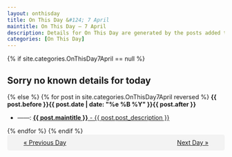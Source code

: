 ```yaml
---
layout: onthisday
title: On This Day &#124; 7 April
maintitle: On This Day — 7 April
description: Details for On This Day are generated by the posts added to the website so the content is subject to changes/updates over time.
categories: [On This Day]
---
```


{% if site.categories.OnThisDay7April == null %}
<h2>Sorry no known details for today</h2>
{% else %}
{% for post in site.categories.OnThisDay7April reversed %}
<strong>{{ post.before }}{{ post.date | date: "%e %B %Y" }}{{ post.after }}</strong>
<ul>
<li> ——: <a class="{{ post.class }}" href="{{ post.url }}"><strong>{{ post.maintitle }}</strong> - {{ post.post_description }}</a></li>
</ul>
{% endfor %}
{% endif %}
<br />
<div style="background-color: #f3f3f3; padding: 10px; border-radius: 5px; text-align: center; display: flex; justify-content: space-evenly;">
<a href="/onthisday/04/04-06">« Previous Day</a>
<span style="visibility:hidden;">[ Visit Leap Year February 29 ]</span>
<a href="/onthisday/04/04-08">Next Day »</a>
</div>
